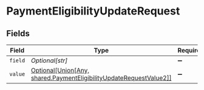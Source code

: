 # PaymentEligibilityUpdateRequest


## Fields

| Field                                                                                                                                 | Type                                                                                                                                  | Required                                                                                                                              | Description                                                                                                                           |
| ------------------------------------------------------------------------------------------------------------------------------------- | ------------------------------------------------------------------------------------------------------------------------------------- | ------------------------------------------------------------------------------------------------------------------------------------- | ------------------------------------------------------------------------------------------------------------------------------------- |
| `field`                                                                                                                               | *Optional[str]*                                                                                                                       | :heavy_minus_sign:                                                                                                                    | N/A                                                                                                                                   |
| `value`                                                                                                                               | [Optional[Union[Any, shared.PaymentEligibilityUpdateRequestValue2]]](undefined/models/shared/paymenteligibilityupdaterequestvalue.md) | :heavy_minus_sign:                                                                                                                    | N/A                                                                                                                                   |